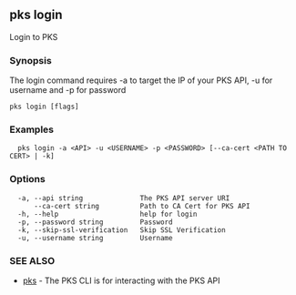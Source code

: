 ## pks login

Login to PKS

### Synopsis

The login command requires -a to target the IP of your PKS API, -u for username and -p for password

```
pks login [flags]
```

### Examples

```
  pks login -a <API> -u <USERNAME> -p <PASSWORD> [--ca-cert <PATH TO CERT> | -k]
```

### Options

```
  -a, --api string              The PKS API server URI
      --ca-cert string          Path to CA Cert for PKS API
  -h, --help                    help for login
  -p, --password string         Password
  -k, --skip-ssl-verification   Skip SSL Verification
  -u, --username string         Username
```

### SEE ALSO

* [pks](pks.md)	 - The PKS CLI is for interacting with the PKS API

